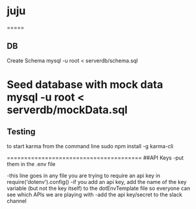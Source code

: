 # juju

=====
## DB

Create Schema
    mysql -u root < serverdb/schema.sql

Seed database with mock data
    mysql -u root < serverdb/mockData.sql
============================================
## Testing

to start karma from the command line
    sudo npm install -g karma-cli

=======================================
##API Keys
-put them in the .env file

-this line goes in any file you are trying to require an api key in
require('dotenv').config()
-if you add an api key, add the name of the key variable (but not the key itself) to the dotEnvTemplate file so everyone can see which APIs we are playing with
-add the api key/secret to the slack channel
